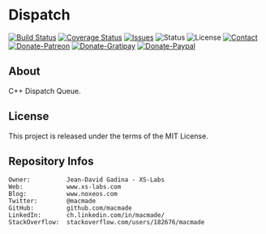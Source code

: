 Dispatch
========

[![Build Status](https://img.shields.io/travis/macmade/Dispatch.svg?branch=master&style=flat)](https://travis-ci.org/macmade/Dispatch)
[![Coverage Status](https://img.shields.io/coveralls/macmade/Dispatch.svg?branch=master&style=flat)](https://coveralls.io/r/macmade/Dispatch?branch=master)
[![Issues](http://img.shields.io/github/issues/macmade/Dispatch.svg?style=flat)](https://github.com/macmade/Dispatch/issues)
![Status](https://img.shields.io/badge/status-active-brightgreen.svg?style=flat)
![License](https://img.shields.io/badge/license-mit-brightgreen.svg?style=flat)
[![Contact](https://img.shields.io/badge/contact-@macmade-blue.svg?style=flat)](https://twitter.com/macmade)  
[![Donate-Patreon](https://img.shields.io/badge/donate-patreon-yellow.svg?style=flat)](https://patreon.com/macmade)
[![Donate-Gratipay](https://img.shields.io/badge/donate-gratipay-yellow.svg?style=flat)](https://www.gratipay.com/macmade)
[![Donate-Paypal](https://img.shields.io/badge/donate-paypal-yellow.svg?style=flat)](https://paypal.me/xslabs)

About
-----

C++ Dispatch Queue.

License
-------

This project is released under the terms of the MIT License.

Repository Infos
----------------

    Owner:          Jean-David Gadina - XS-Labs
    Web:            www.xs-labs.com
    Blog:           www.noxeos.com
    Twitter:        @macmade
    GitHub:         github.com/macmade
    LinkedIn:       ch.linkedin.com/in/macmade/
    StackOverflow:  stackoverflow.com/users/182676/macmade
